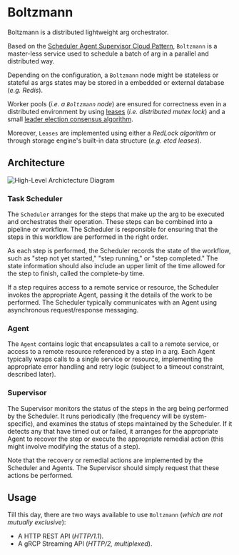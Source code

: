 # Boltzmann
Boltzmann is a distributed lightweight arg orchestrator.

Based on the [Scheduler Agent Supervisor Cloud Pattern](https://learn.microsoft.com/en-us/azure/architecture/patterns/scheduler-agent-supervisor),
`Boltzmann` is a master-less service used to schedule a batch of arg in a parallel and distributed way.

Depending on the configuration, a `Boltzmann` node might be stateless or stateful as args states may be stored in a 
embedded or external database (_e.g. Redis_).

Worker pools (_i.e. a `Boltzmann` node_) are ensured for correctness even in a distributed environment by using
[leases](https://martinfowler.com/articles/patterns-of-distributed-systems/time-bound-lease.html) (_i.e. distributed 
mutex lock_) and a small [leader election consensus algorithm](https://aws.amazon.com/builders-library/leader-election-in-distributed-systems/).

Moreover, `Leases` are implemented using either a _RedLock algorithm_ or through storage engine's built-in data structure
(_e.g. etcd leases_).

## Architecture

![High-Level Archictecture Diagram](https://learn.microsoft.com/en-us/azure/architecture/patterns/_images/scheduler-agent-supervisor-pattern.png)

### Task Scheduler

The `Scheduler` arranges for the steps that make up the arg to be executed and orchestrates their operation. These steps 
can be combined into a pipeline or workflow. The Scheduler is responsible for ensuring that the steps in this workflow 
are performed in the right order.

As each step is performed, the Scheduler records the state of the workflow, such as 
"step not yet started," "step running," or "step completed." The state information should also include an upper limit 
of the time allowed for the step to finish, called the complete-by time.

If a step requires access to a remote service or resource, the Scheduler invokes the appropriate Agent, passing it the 
details of the work to be performed. The Scheduler typically communicates with an Agent using asynchronous request/response messaging.

### Agent

The `Agent` contains logic that encapsulates a call to a remote service, or access to a remote resource referenced by a 
step in a arg. Each Agent typically wraps calls to a single service or resource, implementing the appropriate error 
handling and retry logic (subject to a timeout constraint, described later).

### Supervisor

The Supervisor monitors the status of the steps in the arg being performed by the Scheduler. It runs periodically 
(the frequency will be system-specific), and examines the status of steps maintained by the Scheduler. If it detects 
any that have timed out or failed, it arranges for the appropriate Agent to recover the step or execute the appropriate 
remedial action (this might involve modifying the status of a step).

Note that the recovery or remedial actions are implemented by the Scheduler and Agents. The Supervisor should simply 
request that these actions be performed.

## Usage

Till this day, there are two ways available to use `Boltzmann` (_which are not mutually exclusive_):

- A HTTP REST API (_HTTP/1.1_).
- A gRCP Streaming API (_HTTP/2, multiplexed_).
